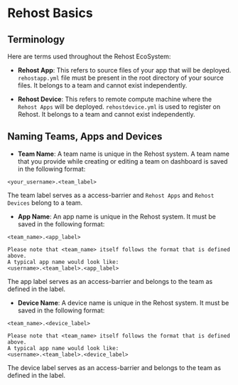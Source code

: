 # Rehost Basics

## Terminology

Here are terms used throughout the Rehost EcoSystem:
* **Rehost App**: This refers to source files of your app that will be deployed. `rehostapp.yml` file must be present in the root directory of your source files. It belongs to a team and cannot exist independently.

* **Rehost Device**: This refers to remote compute machine where the `Rehost Apps` will be deployed. `rehostdevice.yml` is used to register on Rehost. It belongs to a team and cannot exist independently.

## Naming Teams, Apps and Devices

* **Team Name**: A team name is unique in the Rehost system. A team name that you provide while creating or editing a team on dashboard is saved in the following format:

```
<your_username>.<team_label>
```
The team label serves as a access-barrier and `Rehost Apps` and `Rehost Devices` belong to a team.

* **App Name**: An app name is unique in the Rehost system. It must be saved in the following format:

```
<team_name>.<app_label>

Please note that <team_name> itself follows the format that is defined above.
A typical app name would look like:
<username>.<team_label>.<app_label>
```
The app label serves as an access-barrier and belongs to the team as defined in the label.

* **Device Name**: A device name is unique in the Rehost system. It must be saved in the following format:

```
<team_name>.<device_label>

Please note that <team_name> itself follows the format that is defined above.
A typical app name would look like:
<username>.<team_label>.<device_label>
```
The device label serves as an access-barrier and belongs to the team as defined in the label.
